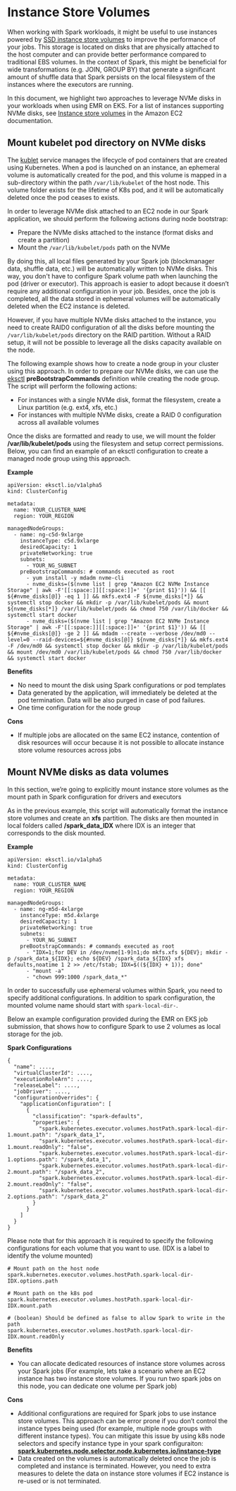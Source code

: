 # **Instance Store Volumes**

When working with Spark workloads, it might be useful to use instances powered by [SSD instance store volumes](https://docs.aws.amazon.com/AWSEC2/latest/UserGuide/ssd-instance-store.html) to improve the performance of your jobs. This storage is located on disks that are physically attached to the host computer and can provide better performance compared to traditional EBS volumes. In the context of Spark, this might be beneficial for wide transformations (e.g. JOIN, GROUP BY) that generate a significant amount of shuffle data that Spark persists on the local filesystem of the instances where the executors are running.

In this document, we highlight two approaches to leverage NVMe disks in your workloads when using EMR on EKS. For a list of instances supporting NVMe disks, see [Instance store volumes](https://docs.aws.amazon.com/AWSEC2/latest/UserGuide/InstanceStorage.html#instance-store-volumes) in the Amazon EC2 documentation.

## **Mount kubelet pod directory on NVMe disks**

The [kublet](https://kubernetes.io/docs/reference/command-line-tools-reference/kubelet/) service manages the lifecycle of pod containers that are created using Kubernetes. When a pod is launched on an instance, an ephemeral volume is automatically created for the pod, and this volume is mapped in a sub-directory within the path `/var/lib/kubelet` of the host node. This volume folder exists for the lifetime of K8s pod, and it will be automatically deleted once the pod ceases to exists.

In order to leverage NVMe disk attached to an EC2 node in our Spark application, we should perform the following actions during node bootstrap:

* Prepare the NVMe disks attached to the instance (format disks and create a partition)
* Mount the `/var/lib/kubelet/pods` path on the NVMe

By doing this, all local files generated by your Spark job (blockmanager data, shuffle data, etc.) will be automatically written to NVMe disks. This way, you don't have to configure Spark volume path when launching the pod (driver or executor). This approach is easier to adopt because it doesn’t require any additional configuration in your job. Besides, once the job is completed, all the data stored in ephemeral volumes will be automatically deleted when the EC2 instance is deleted.

However, if you have multiple NVMe disks attached to the instance, you need to create RAID0 configuration of all the disks before mounting the `/var/lib/kubelet/pods` directory on the RAID partition. Without a RAID setup, it will not be possible to leverage all the disks capacity available on the node.

The following example shows how to create a node group in your cluster using this approach. In order to prepare our NVMe disks, we can use the [eksctl](https://eksctl.io/) **preBootstrapCommands** definition while creating the node group. The script will perform the following actions:

* For instances with a single NVMe disk, format the filesystem, create a Linux partition (e.g. ext4, xfs, etc.)
* For instances with multiple NVMe disks, create a RAID 0 configuration across all available volumes

Once the disks are formatted and ready to use, we will mount the folder **/var/lib/kubelet/pods** using the filesystem and setup correct permissions. Below, you can find an example of an eksctl configuration to create a managed node group using this approach.

**Example**

```
apiVersion: eksctl.io/v1alpha5
kind: ClusterConfig

metadata:
  name: YOUR_CLUSTER_NAME
  region: YOUR_REGION

managedNodeGroups:
  - name: ng-c5d-9xlarge
    instanceType: c5d.9xlarge
    desiredCapacity: 1
    privateNetworking: true
    subnets:
      - YOUR_NG_SUBNET
    preBootstrapCommands: # commands executed as root
      - yum install -y mdadm nvme-cli
      - nvme_disks=($(nvme list | grep "Amazon EC2 NVMe Instance Storage" | awk -F'[[:space:]][[:space:]]+' '{print $1}')) && [[ ${#nvme_disks[@]} -eq 1 ]] && mkfs.ext4 -F ${nvme_disks[*]} && systemctl stop docker && mkdir -p /var/lib/kubelet/pods && mount ${nvme_disks[*]} /var/lib/kubelet/pods && chmod 750 /var/lib/docker && systemctl start docker
      - nvme_disks=($(nvme list | grep "Amazon EC2 NVMe Instance Storage" | awk -F'[[:space:]][[:space:]]+' '{print $1}')) && [[ ${#nvme_disks[@]} -ge 2 ]] && mdadm --create --verbose /dev/md0 --level=0 --raid-devices=${#nvme_disks[@]} ${nvme_disks[*]} && mkfs.ext4 -F /dev/md0 && systemctl stop docker && mkdir -p /var/lib/kubelet/pods && mount /dev/md0 /var/lib/kubelet/pods && chmod 750 /var/lib/docker && systemctl start docker
```


**Benefits**

* No need to mount the disk using Spark configurations or pod templates
* Data generated by the application, will immediately be deleted at the pod termination. Data will be also purged in case of pod failures.
* One time configuration for the node group

**Cons**

* If multiple jobs are allocated on the same EC2 instance, contention of disk resources will occur because it is not possible to allocate instance store volume resources across jobs



## **Mount NVMe disks as data volumes**

In this section, we’re going to explicitly mount instance store volumes as the mount path in Spark configuration for drivers and executors

As in the previous example, this script will automatically format the instance store volumes and create an **xfs** partition. The disks are then mounted in local folders called **/spark_data_IDX** where IDX is an integer that corresponds to the disk mounted.

**Example**

```
apiVersion: eksctl.io/v1alpha5
kind: ClusterConfig

metadata:
  name: YOUR_CLUSTER_NAME
  region: YOUR_REGION

managedNodeGroups:
  - name: ng-m5d-4xlarge
    instanceType: m5d.4xlarge
    desiredCapacity: 1
    privateNetworking: true
    subnets:
      - YOUR_NG_SUBNET
    preBootstrapCommands: # commands executed as root
      - "IDX=1;for DEV in /dev/nvme[1-9]n1;do mkfs.xfs ${DEV}; mkdir -p /spark_data_${IDX}; echo ${DEV} /spark_data_${IDX} xfs defaults,noatime 1 2 >> /etc/fstab; IDX=$((${IDX} + 1)); done"
      - "mount -a"
      - "chown 999:1000 /spark_data_*"
```

In order to successfully use ephemeral volumes within Spark, you need to specify additional configurations. In addition to spark configuration, the mounted volume name should start with `spark-local-dir-`.

Below an example configuration provided during the EMR on EKS job submission, that shows how to configure Spark to use 2 volumes as local storage for the job.

**Spark Configurations**

```
{
  "name": ....,
  "virtualClusterId": ....,
  "executionRoleArn": ....,
  "releaseLabel": ....,
  "jobDriver": ....,
  "configurationOverrides": {
    "applicationConfiguration": [
      {
        "classification": "spark-defaults",
        "properties": {
          "spark.kubernetes.executor.volumes.hostPath.spark-local-dir-1.mount.path": "/spark_data_1",
          "spark.kubernetes.executor.volumes.hostPath.spark-local-dir-1.mount.readOnly": "false",
          "spark.kubernetes.executor.volumes.hostPath.spark-local-dir-1.options.path": "/spark_data_1",
          "spark.kubernetes.executor.volumes.hostPath.spark-local-dir-2.mount.path": "/spark_data_2",
          "spark.kubernetes.executor.volumes.hostPath.spark-local-dir-2.mount.readOnly": "false",
          "spark.kubernetes.executor.volumes.hostPath.spark-local-dir-2.options.path": "/spark_data_2"
        }
      }
    ]
  }
}
```


Please note that for this approach it is required to specify the following configurations for each volume that you want to use. (IDX is a label to identify the volume mounted)

```
# Mount path on the host node
spark.kubernetes.executor.volumes.hostPath.spark-local-dir-IDX.options.path

# Mount path on the k8s pod
spark.kubernetes.executor.volumes.hostPath.spark-local-dir-IDX.mount.path

# (boolean) Should be defined as false to allow Spark to write in the path
spark.kubernetes.executor.volumes.hostPath.spark-local-dir-IDX.mount.readOnly
```


**Benefits**

* You can allocate dedicated resources of instance store volumes across your Spark jobs (For example, lets take a scenario where an EC2 instance has two instance store volumes. If you run two spark jobs on this node, you can dedicate one volume per Spark job)

**Cons**

* Additional configurations are required for Spark jobs to use instance store volumes. This approach can be error prone if you don’t control the instance types being used (for example, multiple node groups with different instance types). You can mitigate this issue by using k8s node selectors and specify instance type in your spark configuraiton: **[spark.kubernetes.node.selector.node.kubernetes.io/instance-type](http://spark.kubernetes.node.selector.node.kubernetes.io/instance-type)**
* Data created on the volumes is automatically deleted once the job is completed and instance is terminated. However, you need to extra measures to delete the data on instance store volumes if EC2 instance is re-used or is not terminated.
